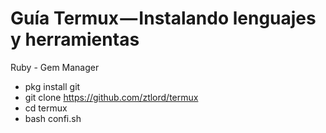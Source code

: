 # Guía Termux — Instalando lenguajes y herramientas

Ruby - Gem Manager

- pkg install git
- git clone https://github.com/ztlord/termux
- cd termux
- bash confi.sh




